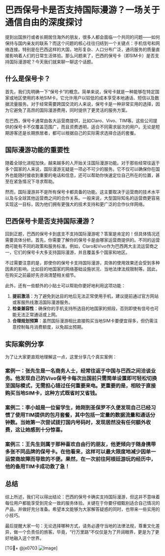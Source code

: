 # 巴西保号卡是否支持国际漫游？一场关于通信自由的深度探讨

提到出国旅行或者长期居住海外的朋友，很多人都会面临一个共同的问题——如何保持与国内亲友的联系？而这个问题的核心往往归结到一个关键点：手机信号和网络连接。特别是在巴西这样的大国，地形复杂、人口分布广泛，通讯服务的质量直接影响着人们的日常生活体验。那么问题来了，巴西的保号卡（即SIM卡）是否支持国际漫游呢？今天我们就来聊一聊这个话题。

## 什么是保号卡？

首先，我们先明确一下“保号卡”的概念。简单来说，保号卡就是一种能够在特定国家或地区使用的本地SIM卡。它允许用户以较低的成本享受本地通话、短信以及数据流量服务。对于经常需要跨国交流的人来说，保号卡是一种非常实用的选择，因为它避免了高昂的国际漫游费用，同时提供了更灵活的服务方案。

在巴西，保号卡通常由各大运营商提供，比如Claro、Vivo、TIM等。这些公司提供的保号卡不仅覆盖范围广，而且资费透明，适合不同需求层次的用户。无论是短期游客还是长期旅居者，都可以根据自己的实际需求选择合适的套餐。

## 国际漫游功能的重要性

随着全球化进程加快，越来越多的人开始关注国际漫游功能。对于那些经常往返于多个国家的人来说，国际漫游无疑是一项必不可少的服务。它不仅可以确保你在国外也能随时接收到重要的电话和信息，还可以帮助你快速定位自己所在的位置，甚至在紧急情况下寻求帮助。

然而，国际漫游并不是所有保号卡都具备的功能。这主要取决于运营商的技术水平以及与全球其他运营商之间的合作关系。一般来说，大型国际知名的运营商更容易实现这一目标，因为他们拥有更强大的技术支持和更广泛的合作伙伴网络。

## 巴西保号卡是否支持国际漫游？

回到正题，巴西的保号卡到底支不支持国际漫游呢？答案是肯定的！但具体情况还需要具体分析。首先，你需要了解你的保号卡是由哪家运营商提供的。不同的运营商可能有不同的政策和服务标准。例如，Claro和Vivo作为巴西两大主流运营商之一，它们的保号卡大多支持国际漫游，并且覆盖多个国家和地区。

不过需要注意的是，即使你的保号卡支持国际漫游，具体的使用效果还会受到多种因素的影响，比如目的地国家的网络基础设施状况、当地法律法规限制等。因此，在购买之前最好先咨询清楚相关细节。

此外，还有一些额外的小贴士可以帮助你更好地利用这项功能：

1. **提前激活**：为了避免到达目的地后无法正常使用手机，建议提前通过官方网站或客服热线激活国际漫游服务。
2. **检查兼容性**：确保你的手机支持所选目的地国家的频段，否则即使有信号也可能无法正常通话或上网。
3. **合理规划预算**：虽然国际漫游相比直接购买当地SIM卡要便宜得多，但仍需注意控制每月消费额度，以免超出预期。

## 实际案例分享

为了让大家更直观地理解这一点，这里分享几个真实案例：

### 案例一：张先生是一名商务人士，经常往返于中国与巴西之间洽谈业务。他发现自己的Vivo保号卡每次出国前只需简单设置即可轻松切换至国际模式，无需担心错过任何重要来电。更重要的是，相较于直接购买当地SIM卡，这种方式既省时又省钱。

### 案例二：李小姐是一位留学生，她刚到圣保罗不久便发现自己已经习惯了使用TIM提供的包月套餐，其中包括一定量的数据流量和通话分钟数。当她第一次尝试拨打国内号码时，发现居然没有任何额外收费，这让她感到十分惊喜。

### 案例三：王先生则属于那种喜欢自由行的朋友，他更倾向于随身携带多张不同品牌的保号卡。在他看来，这样可以最大限度地减少因单一运营商故障而导致的不便。果然，在一次前往阿根廷游玩的经历中，他的备用TIM卡成功救了急！

## 总结

综上所述，我们可以得出结论：巴西的保号卡确实支持国际漫游，但这并不意味着每位用户都能享受到完全一致的服务体验。关键在于你要仔细甄别适合自己情况的产品，并做好充分准备。希望本文能够为大家解答疑惑的同时，也带来一些实用的小技巧。

最后提醒大家一句：无论选择哪种方式，请务必遵守当地的法律法规，尊重文化差异，做一个负责任的旅客。毕竟，“行万里路”不仅仅是为了开阔眼界，更是为了更好地融入这个世界。

[TG💪+ @jx0703 ![Image](https://github.com/user-attachments/assets/dbca1d08-cadb-493c-b0ec-ad6f7a83f270)]